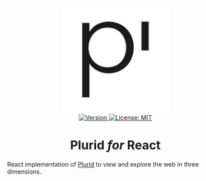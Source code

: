 <p align="center">
    <img src="https://raw.githubusercontent.com/plurid/plurid/master/about/docs/identity/plurid-logo.png" height="250px">
    <br />
    <a target="_blank" href="https://www.npmjs.com/package/plurid-react">
        <img src="https://img.shields.io/npm/v/plurid-react.svg?logo=npm&colorB=1380C3&style=for-the-badge" alt="Version">
    </a>
    <a target="_blank" href="https://github.com/plurid/plurid/blob/master/LICENSE">
        <img src="https://img.shields.io/badge/license-MIT-blue.svg?colorB=1380C3&style=for-the-badge" alt="License: MIT">
    </a>
</p>



<h1 align="center">
    Plurid <i>for</i> React
</h1>


React implementation of [Plurid](https://github.com/plurid/plurid) to view and explore the web in three dimensions.
